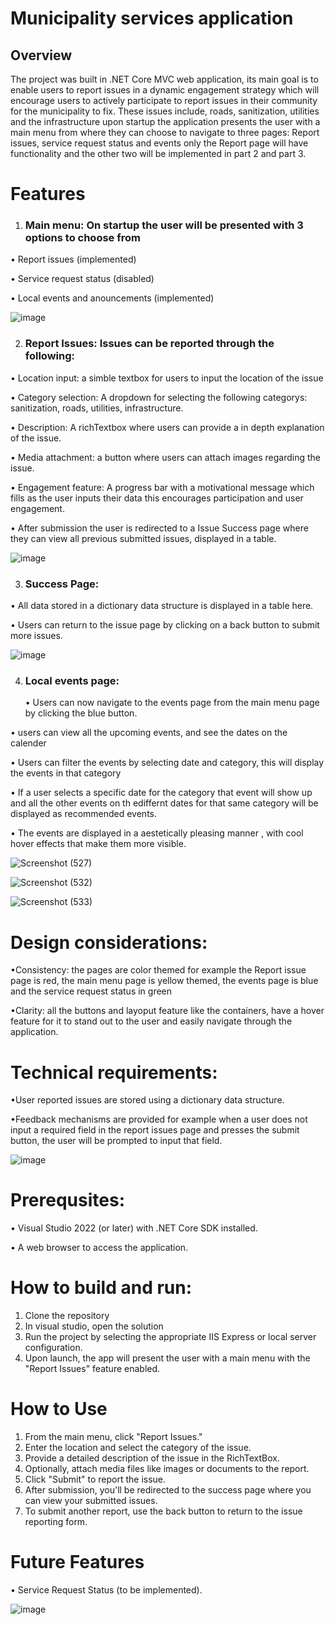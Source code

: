 # Municipality services application 

## Overview
The project was built in .NET Core MVC web application, its main goal is to enable users to report issues in a dynamic engagement strategy which will encourage users to actively participate to report issues in their community for the municipality to fix. These issues include, roads, sanitization, utilities and the infrastructure upon startup the application presents the user with a main menu from where they can choose to navigate to three pages: Report issues, service request status and events only the Report page will have functionality and the other two will be implemented in part 2 and part 3.
# Features
1.	### Main menu: On startup the user will be presented with 3 options to choose from 
  •	Report issues (implemented)

  •	Service request status (disabled)

  •	Local events and anouncements (implemented)

 ![image](https://github.com/user-attachments/assets/f102856f-5ea6-43dd-83d7-0daa0ba9bc56)

2.	### Report Issues: Issues can be reported through the following:
  •	Location input: a simble textbox for users to input the location of the issue

  •	Category selection: A dropdown for selecting the following categorys: sanitization, roads, utilities, infrastructure.

  •	Description: A richTextbox where users can provide a in depth explanation of the issue.

  •	Media attachment: a button where users can attach images regarding the issue.

  •	Engagement feature: A progress bar with a motivational message which fills as the user inputs their data this encourages participation and user engagement. 

  •	After submission the user is redirected to a Issue Success page where they can view all previous submitted issues, displayed in a table.

 ![image](https://github.com/user-attachments/assets/78fb6f9a-c598-42d2-9dc0-b66190b10cb9)

3. ### Success Page:
  •	All data stored in a dictionary data structure is displayed in a table here.

  •	Users can return to the issue page by clicking on a back button to submit more issues.

 ![image](https://github.com/user-attachments/assets/23ac9afb-5a75-4c1b-8095-5e29ea8ff5d3)

4. ### Local events page:
   •	Users can now navigate to the events page from the main menu page by clicking the blue button.

  • users can view all the upcoming events, and see the dates on the calender

  •	Users can filter the events by selecting date and category, this will display the events in that category

  •	If a user selects a specific date for the category that event will show up and all the other events on th ediffernt dates for that same category will be displayed as recommended events.

  •	The events are displayed in a aestetically pleasing manner , with cool hover effects that make them more visible.

  ![Screenshot (527)](https://github.com/user-attachments/assets/a7f771af-23a2-45a4-b318-77bead54e5ae)

  ![Screenshot (532)](https://github.com/user-attachments/assets/1f5073ba-073f-4689-a878-0d5d20c85262)

  ![Screenshot (533)](https://github.com/user-attachments/assets/42c956fc-03c4-44a7-9bca-6cdb14484824)
   
# Design considerations:
  •Consistency: the pages are color themed for example the Report issue page is red, the main menu page is yellow themed, the events page is blue and the service request status in green 

  •Clarity: all the buttons and layoput feature like the containers, have a hover feature for it to stand out to the user and easily navigate through the application.

# Technical requirements:
  •User reported issues are stored using a dictionary data structure.

  •Feedback mechanisms are provided for example when a user does not input a required field in the report issues page and presses the submit button, the user will be prompted to input that field.

 ![image](https://github.com/user-attachments/assets/ea3ed0d4-0cf6-404c-85d5-2215df5285c4)

# Prerequsites:
  •	Visual Studio 2022 (or later) with .NET Core SDK installed.

  •	A web browser to access the application.

# How to build and run:
1.	Clone the repository
2.	In visual studio, open the solution
3.	 Run the project by selecting the appropriate IIS Express or local server configuration.
4.	 Upon launch, the app will present the user with a main menu with the "Report Issues" feature enabled.

# How to Use
1.	From the main menu, click "Report Issues."
2.	Enter the location and select the category of the issue.
3.	Provide a detailed description of the issue in the RichTextBox.
4.	Optionally, attach media files like images or documents to the report.
5.	Click "Submit" to report the issue.
6.	After submission, you'll be redirected to the success page where you can view your submitted issues.
7.	To submit another report, use the back button to return to the issue reporting form.

# Future Features
  •	Service Request Status (to be implemented).

![image](https://github.com/user-attachments/assets/d5a338b1-f73c-4887-9d9a-34f71d5c4589)
